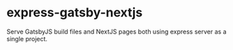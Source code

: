 # express-gatsby-nextjs
Serve GatsbyJS build files and NextJS pages both using express server as a single project.
